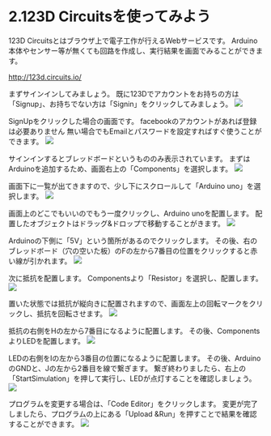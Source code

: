 # 2.123D Circuitsを使ってみよう

123D Circuitsとはブラウザ上で電子工作が行えるWebサービスです。
Arduino本体やセンサー等が無くても回路を作成し、実行結果を画面でみることができます。

http://123d.circuits.io/

まずサインインしてみましょう。
既に123Dでアカウントをお持ちの方は「Signup」、お持ちでない方は「Signin」をクリックしてみましょう。
![](circuits0.jpg)


SignUpをクリックした場合の画面です。
facebookのアカウントがあれば登録は必要ありません
無い場合でもEmailとパスワードを設定すればすぐ使うことができます。
![](circuits01.jpg)


サインインするとブレッドボードというもののみ表示されています。
まずはArduinoを追加するため、画面右上の「Components」を選択します。
![](circuits02.jpg)


画面下に一覧が出てきますので、少し下にスクロールして「Arduino uno」を選択します。
![](circuits03.jpg)


画面上のどこでもいいのでもう一度クリックし、Arduino unoを配置します。
配置したオブジェクトはドラッグ&ドロップで移動することがきます。
![](circuits04.jpg)

Arduinoの下側に「5V」という箇所があるのでクリックします。
その後、右のブレッドボード（穴の空いた板）のFの左から7番目の位置をクリックすると赤い線が引かれます。
![](circuits05.jpg)

次に抵抗を配置します。
Componentsより「Resistor」を選択し、配置します。
![](circuits06.jpg)

置いた状態では抵抗が縦向きに配置されますので、画面左上の回転マークをクリックし、抵抗を回転させます。
![](circuits07.jpg)

抵抗の右側をHの左から7番目になるように配置します。
その後、ComponentsよりLEDを配置します。
![](circuits08.jpg)

LEDの右側をIの左から3番目の位置になるように配置します。
その後、ArduinoのGNDと、Jの左から2番目を線で繋ぎます。
繋ぎ終わりましたら、右上の「StartSimulation」を押して実行し、LEDが点灯することを確認しましょう。
![](circuits09.jpg)

プログラムを変更する場合は、「Code Editor」をクリックします。
変更が完了しましたら、プログラムの上にある「Upload &Run」を押すことで結果を確認することができます。
![](circuits10.jpg)
